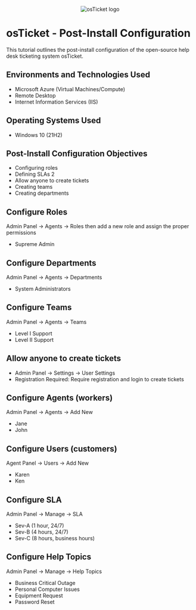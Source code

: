 <p align="center">
<img src="https://i.imgur.com/Clzj7Xs.png" alt="osTicket logo"/>
</p>

# osTicket - Post-Install Configuration
This tutorial outlines the post-install configuration of the open-source help desk ticketing system osTicket.


## Environments and Technologies Used

- Microsoft Azure (Virtual Machines/Compute)
- Remote Desktop
- Internet Information Services (IIS)

## Operating Systems Used 

- Windows 10 (21H2)

## Post-Install Configuration Objectives

- Configuring roles
- Defining SLAs 2
- Allow anyone to create tickets
- Creating teams
- Creating departments

## Configure Roles

Admin Panel -> Agents -> Roles then add a new role and assign the proper permissions

- Supreme Admin

## Configure Departments

Admin Panel -> Agents -> Departments

- System Administrators

## Configure Teams

Admin Panel -> Agents -> Teams

- Level I Support
- Level II Support

## Allow anyone to create tickets

- Admin Panel -> Settings -> User Settings
- Registration Required: Require registration and login to create tickets 

## Configure Agents (workers)

Admin Panel -> Agents -> Add New

- Jane
- John

## Configure Users (customers)

Agent Panel -> Users -> Add New

- Karen
- Ken

## Configure SLA

Admin Panel -> Manage -> SLA

- Sev-A (1 hour, 24/7)
- Sev-B (4 hours, 24/7)
- Sev-C (8 hours, business hours)

## Configure Help Topics

Admin Panel -> Manage -> Help Topics

- Business Critical Outage
- Personal Computer Issues
- Equipment Request
- Password Reset
